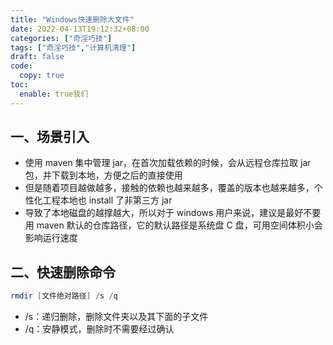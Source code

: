 ```yaml
---
title: "Windows快速删除大文件"
date: 2022-04-13T19:12:32+08:00
categories: ["奇淫巧技"]
tags: ["奇淫巧技","计算机清理"]
draft: false
code:
  copy: true
toc:
  enable: true我们
---
```


## 一、场景引入

- 使用 maven 集中管理 jar，在首次加载依赖的时候，会从远程仓库拉取 jar 包，并下载到本地，方便之后的直接使用
- 但是随着项目越做越多，接触的依赖也越来越多，覆盖的版本也越来越多，个性化工程本地也 install 了非第三方 jar
- 导致了本地磁盘的越撑越大，所以对于 windows 用户来说，建议是最好不要用 maven 默认的仓库路径，它的默认路径是系统盘 C 盘，可用空间体积小会影响运行速度

## 二、快速删除命令

```powershell
rmdir [文件绝对路径] /s /q
```

- /s：递归删除，删除文件夹以及其下面的子文件
- /q：安静模式，删除时不需要经过确认